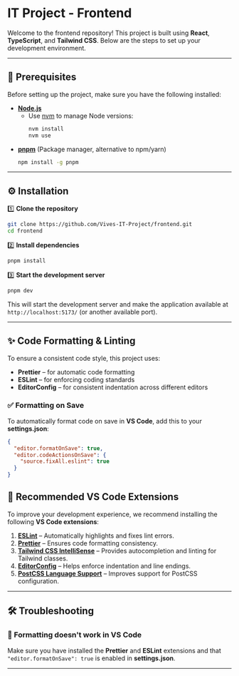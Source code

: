 # IT Project - Frontend

Welcome to the frontend repository! This project is built using **React**, **TypeScript**, and **Tailwind CSS**. Below are the steps to set up your development environment.

---

## 📌 Prerequisites

Before setting up the project, make sure you have the following installed:

- **[Node.js](https://nodejs.org/)**
  - Use [nvm](https://github.com/nvm-sh/nvm) to manage Node versions:
    ```sh
    nvm install
    nvm use
    ```
- **[pnpm](https://pnpm.io/)** (Package manager, alternative to npm/yarn)
  ```sh
  npm install -g pnpm
  ```

---

## ⚙️ Installation

1️⃣ **Clone the repository**

```sh
git clone https://github.com/Vives-IT-Project/frontend.git
cd frontend
```

2️⃣ **Install dependencies**

```sh
pnpm install
```

3️⃣ **Start the development server**

```sh
pnpm dev
```

This will start the development server and make the application available at `http://localhost:5173/` (or another available port).

---

## ✨ Code Formatting & Linting

To ensure a consistent code style, this project uses:

- **Prettier** – for automatic code formatting
- **ESLint** – for enforcing coding standards
- **EditorConfig** – for consistent indentation across different editors

### ✅ Formatting on Save

To automatically format code on save in **VS Code**, add this to your **settings.json**:

```json
{
  "editor.formatOnSave": true,
  "editor.codeActionsOnSave": {
    "source.fixAll.eslint": true
  }
}
```

## 🔌 Recommended VS Code Extensions

To improve your development experience, we recommend installing the following **VS Code extensions**:

1. **[ESLint](https://marketplace.visualstudio.com/items?itemName=dbaeumer.vscode-eslint)** – Automatically highlights and fixes lint errors.
2. **[Prettier](https://marketplace.visualstudio.com/items?itemName=esbenp.prettier-vscode)** – Ensures code formatting consistency.
3. **[Tailwind CSS IntelliSense](https://marketplace.visualstudio.com/items?itemName=bradlc.vscode-tailwindcss)** – Provides autocompletion and linting for Tailwind classes.
4. **[EditorConfig](https://marketplace.visualstudio.com/items?itemName=EditorConfig.EditorConfig)** – Helps enforce indentation and line endings.
5. **[PostCSS Language Support](https://marketplace.visualstudio.com/items?itemName=csstools.postcss)** – Improves support for PostCSS configuration.

---

## 🛠 Troubleshooting

### 🔹 Formatting doesn't work in VS Code

Make sure you have installed the **Prettier** and **ESLint** extensions and that `"editor.formatOnSave": true` is enabled in **settings.json**.

---
